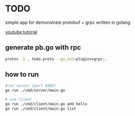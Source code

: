 # TODO
simple app for demonstrate protobuf + grpc written in golang

[youtube tutorial](https://www.youtube.com/watch?v=uolTUtioIrc&t=6s)


## generate pb.go with rpc
```sh
protoc -I . todo.proto --go_out=plugins=grpc:.
```

## how to run 
```sh
#run server (port 8888)
go run ./cmd/server/main.go

# use client
go run ./cmd/client/main.go add hello 
go run ./cmd/client/main.go list
```

